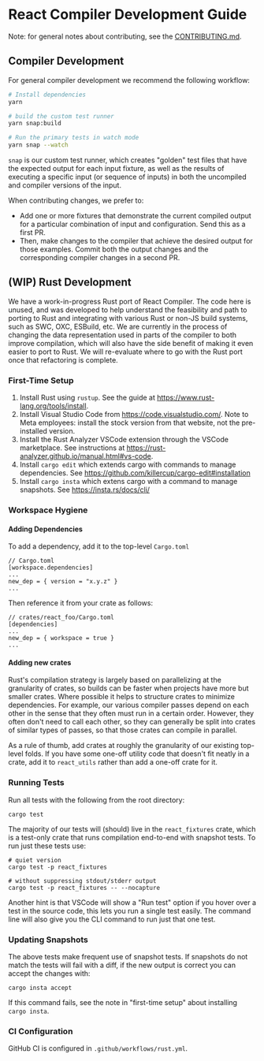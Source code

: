 # React Compiler Development Guide

Note: for general notes about contributing, see the [CONTRIBUTING.md](../CONTRIBUTING.md).

## Compiler Development

For general compiler development we recommend the following workflow:

```sh
# Install dependencies
yarn

# build the custom test runner
yarn snap:build

# Run the primary tests in watch mode
yarn snap --watch
```

`snap` is our custom test runner, which creates "golden" test files that have the expected output for each input fixture, as well as the results of executing a specific input (or sequence of inputs) in both the uncompiled and compiler versions of the input. 

When contributing changes, we prefer to:
* Add one or more fixtures that demonstrate the current compiled output for a particular combination of input and configuration. Send this as a first PR.
* Then, make changes to the compiler that achieve the desired output for those examples. Commit both the output changes and the corresponding compiler changes in a second PR.

## (WIP) Rust Development

We have a work-in-progress Rust port of React Compiler. The code here is unused, and was developed to help understand the feasibility and path to porting to Rust and integrating with various Rust or non-JS build systems, such as SWC, OXC, ESBuild, etc. We are currently in the process of changing the data representation used in parts of the compiler to both improve compilation, which will also have the side benefit of making it even easier to port to Rust. We will re-evaluate where to go with the Rust port once that refactoring is complete.

### First-Time Setup

1. Install Rust using `rustup`. See the guide at https://www.rust-lang.org/tools/install.
2. Install Visual Studio Code from https://code.visualstudio.com/.
   Note to Meta employees: install the stock version from that website, not the pre-installed version.
3. Install the Rust Analyzer VSCode extension through the VSCode marketplace. See instructions at https://rust-analyzer.github.io/manual.html#vs-code.
4. Install `cargo edit` which extends cargo with commands to manage dependencies. See https://github.com/killercup/cargo-edit#installation
5. Install `cargo insta` which extens cargo with a command to manage snapshots. See https://insta.rs/docs/cli/

### Workspace Hygiene

#### Adding Dependencies

To add a dependency, add it to the top-level `Cargo.toml`

```
// Cargo.toml
[workspace.dependencies]
...
new_dep = { version = "x.y.z" }
...
```

Then reference it from your crate as follows:

```
// crates/react_foo/Cargo.toml
[dependencies]
...
new_dep = { workspace = true }
...
```

#### Adding new crates

Rust's compilation strategy is largely based on parallelizing at the granularity of crates, so builds can be faster when projects
have more but smaller crates. Where possible it helps to structure crates to minimize dependencies. For example, our various compiler
passes depend on each other in the sense that they often must run in a certain order. However, they often don't need to call each other,
so they can generally be split into crates of similar types of passes, so that those crates can compile in parallel.

As a rule of thumb, add crates at roughly the granularity of our existing top-level folds. If you have some one-off utility code that
doesn't fit neatly in a crate, add it to `react_utils` rather than add a one-off crate for it.

### Running Tests

Run all tests with the following from the root directory:

```
cargo test
```

The majority of our tests will (should) live in the `react_fixtures` crate, which is a test-only crate that runs compilation end-to-end with snapshot
tests. To run just these tests use:

```
# quiet version
cargo test -p react_fixtures

# without suppressing stdout/stderr output
cargo test -p react_fixtures -- --nocapture
```

Another hint is that VSCode will show a "Run test" option if you hover over a test in the source code, this lets you run a single test easily.
The command line will also give you the CLI command to run just that one test.

### Updating Snapshots

The above tests make frequent use of snapshot tests. If snapshots do not match the tests will fail with a diff, if the new output is correct you
can accept the changes with:

```
cargo insta accept
```

If this command fails, see the note in "first-time setup" about installing `cargo insta`.

### CI Configuration

GitHub CI is configured in `.github/workflows/rust.yml`.